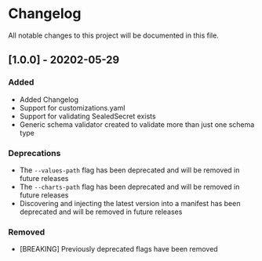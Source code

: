 # Changelog
All notable changes to this project will be documented in this file.

## [1.0.0] - 20202-05-29
### Added
- Added Changelog
- Support for customizations.yaml
- Support for validating SealedSecret exists
- Generic schema validator created to validate more than just one schema type

### Deprecations
- The `--values-path` flag has been deprecated and will be removed in future releases
- The `--charts-path` flag has been deprecated and will be removed in future releases
- Discovering and injecting the latest version into a manifest has been deprecated and will be removed in future releases

### Removed
- [BREAKING] Previously deprecated flags have been removed
